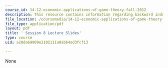 ```yaml
---
course_id: 14-12-economic-applications-of-game-theory-fall-2012
description: This resource contains information regarding backward induction.
file_location: /coursemedia/14-12-economic-applications-of-game-theory-fall-2012/a20da69909e2102111a0ab64ad3fcf13_MIT14_12F12_slides8.pdf
file_type: application/pdf
layout: pdf
title: ' Session 8 Lecture Slides'
type: course
uid: a20da69909e2102111a0ab64ad3fcf13

---
```

None